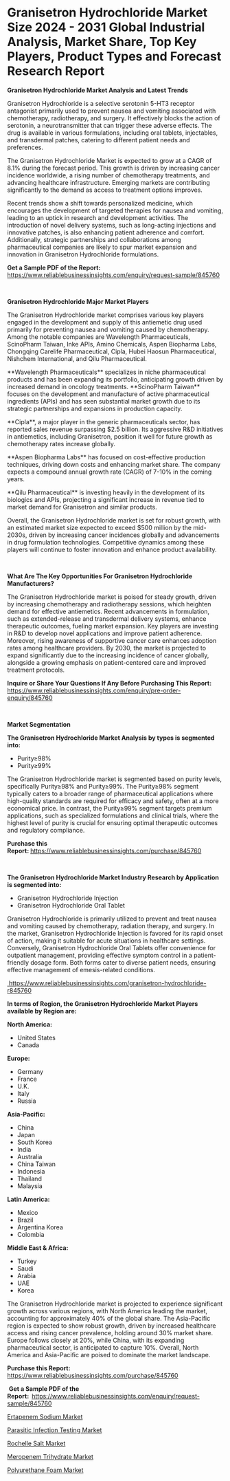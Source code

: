 <p><h1>Granisetron Hydrochloride Market Size 2024 - 2031 Global Industrial Analysis, Market Share, Top Key Players, Product Types and Forecast Research Report</h1></p><p><strong>Granisetron Hydrochloride Market Analysis and Latest Trends</strong></p>
<p><p>Granisetron Hydrochloride is a selective serotonin 5-HT3 receptor antagonist primarily used to prevent nausea and vomiting associated with chemotherapy, radiotherapy, and surgery. It effectively blocks the action of serotonin, a neurotransmitter that can trigger these adverse effects. The drug is available in various formulations, including oral tablets, injectables, and transdermal patches, catering to different patient needs and preferences.</p><p>The Granisetron Hydrochloride Market is expected to grow at a CAGR of 8.1% during the forecast period. This growth is driven by increasing cancer incidence worldwide, a rising number of chemotherapy treatments, and advancing healthcare infrastructure. Emerging markets are contributing significantly to the demand as access to treatment options improves. </p><p>Recent trends show a shift towards personalized medicine, which encourages the development of targeted therapies for nausea and vomiting, leading to an uptick in research and development activities. The introduction of novel delivery systems, such as long-acting injections and innovative patches, is also enhancing patient adherence and comfort. Additionally, strategic partnerships and collaborations among pharmaceutical companies are likely to spur market expansion and innovation in Granisetron Hydrochloride formulations.</p></p>
<p><strong>Get a Sample PDF of the Report:&nbsp;</strong> <a href="https://www.reliablebusinessinsights.com/enquiry/request-sample/845760?utm_campaign=1113&utm_medium=2&utm_source=Github&utm_content=ia&utm_term=12112024&utm_id=granisetron-hydrochloride">https://www.reliablebusinessinsights.com/enquiry/request-sample/845760</a></p>
<p>&nbsp;</p>
<p><strong>Granisetron Hydrochloride Major Market Players</strong></p>
<p><p>The Granisetron Hydrochloride market comprises various key players engaged in the development and supply of this antiemetic drug used primarily for preventing nausea and vomiting caused by chemotherapy. Among the notable companies are Wavelength Pharmaceuticals, ScinoPharm Taiwan, Inke APIs, Amino Chemicals, Aspen Biopharma Labs, Chongqing Carelife Pharmaceutical, Cipla, Hubei Haosun Pharmaceutical, Nishchem International, and Qilu Pharmaceutical.</p><p>**Wavelength Pharmaceuticals** specializes in niche pharmaceutical products and has been expanding its portfolio, anticipating growth driven by increased demand in oncology treatments. **ScinoPharm Taiwan** focuses on the development and manufacture of active pharmaceutical ingredients (APIs) and has seen substantial market growth due to its strategic partnerships and expansions in production capacity.</p><p>**Cipla**, a major player in the generic pharmaceuticals sector, has reported sales revenue surpassing $2.5 billion. Its aggressive R&D initiatives in antiemetics, including Granisetron, position it well for future growth as chemotherapy rates increase globally.</p><p>**Aspen Biopharma Labs** has focused on cost-effective production techniques, driving down costs and enhancing market share. The company expects a compound annual growth rate (CAGR) of 7-10% in the coming years.</p><p>**Qilu Pharmaceutical** is investing heavily in the development of its biologics and APIs, projecting a significant increase in revenue tied to market demand for Granisetron and similar products.</p><p>Overall, the Granisetron Hydrochloride market is set for robust growth, with an estimated market size expected to exceed $500 million by the mid-2030s, driven by increasing cancer incidences globally and advancements in drug formulation technologies. Competitive dynamics among these players will continue to foster innovation and enhance product availability.</p></p>
<p>&nbsp;</p>
<p><strong>What Are The Key Opportunities For Granisetron Hydrochloride Manufacturers?</strong></p>
<p><p>The Granisetron Hydrochloride market is poised for steady growth, driven by increasing chemotherapy and radiotherapy sessions, which heighten demand for effective antiemetics. Recent advancements in formulation, such as extended-release and transdermal delivery systems, enhance therapeutic outcomes, fueling market expansion. Key players are investing in R&D to develop novel applications and improve patient adherence. Moreover, rising awareness of supportive cancer care enhances adoption rates among healthcare providers. By 2030, the market is projected to expand significantly due to the increasing incidence of cancer globally, alongside a growing emphasis on patient-centered care and improved treatment protocols.</p></p>
<p><strong>Inquire or Share Your Questions If Any Before Purchasing This Report:</strong> <a href="https://www.reliablebusinessinsights.com/enquiry/pre-order-enquiry/845760?utm_campaign=1113&utm_medium=2&utm_source=Github&utm_content=ia&utm_term=12112024&utm_id=granisetron-hydrochloride">https://www.reliablebusinessinsights.com/enquiry/pre-order-enquiry/845760</a></p>
<p>&nbsp;</p>
<p><strong>Market Segmentation</strong></p>
<p><strong>The Granisetron Hydrochloride Market Analysis by types is segmented into:</strong></p>
<p><ul><li>Purity≥98%</li><li>Purity≥99%</li></ul></p>
<p><p>The Granisetron Hydrochloride market is segmented based on purity levels, specifically Purity≥98% and Purity≥99%. The Purity≥98% segment typically caters to a broader range of pharmaceutical applications where high-quality standards are required for efficacy and safety, often at a more economical price. In contrast, the Purity≥99% segment targets premium applications, such as specialized formulations and clinical trials, where the highest level of purity is crucial for ensuring optimal therapeutic outcomes and regulatory compliance.</p></p>
<p><strong>Purchase this Report:&nbsp;</strong><a href="https://www.reliablebusinessinsights.com/purchase/845760?utm_campaign=1113&utm_medium=2&utm_source=Github&utm_content=ia&utm_term=12112024&utm_id=granisetron-hydrochloride">https://www.reliablebusinessinsights.com/purchase/845760</a></p>
<p>&nbsp;</p>
<p><strong>The Granisetron Hydrochloride Market Industry Research by Application is segmented into:</strong></p>
<p><ul><li>Granisetron Hydrochloride Injection</li><li>Granisetron Hydrochloride Oral Tablet</li></ul></p>
<p><p>Granisetron Hydrochloride is primarily utilized to prevent and treat nausea and vomiting caused by chemotherapy, radiation therapy, and surgery. In the market, Granisetron Hydrochloride Injection is favored for its rapid onset of action, making it suitable for acute situations in healthcare settings. Conversely, Granisetron Hydrochloride Oral Tablets offer convenience for outpatient management, providing effective symptom control in a patient-friendly dosage form. Both forms cater to diverse patient needs, ensuring effective management of emesis-related conditions.</p></p>
<p><a href="https://www.reliablebusinessinsights.com/granisetron-hydrochloride-r845760?utm_campaign=1113&utm_medium=2&utm_source=Github&utm_content=ia&utm_term=12112024&utm_id=granisetron-hydrochloride">&nbsp;https://www.reliablebusinessinsights.com/granisetron-hydrochloride-r845760</a></p>
<p><strong>In terms of Region, the Granisetron Hydrochloride Market Players available by Region are:</strong></p>
<p>
    <p> <strong> North America: </strong>
        <ul>
            <li>United States</li>
            <li>Canada</li>
        </ul>
        </p> 
    <p> <strong> Europe: </strong>
        <ul>
            <li>Germany</li>
            <li>France</li>
            <li>U.K.</li>
            <li>Italy</li>
            <li>Russia</li>
        </ul>
        </p> 
    <p> <strong> Asia-Pacific: </strong>
        <ul>
            <li>China</li>
            <li>Japan</li>
            <li>South Korea</li>
            <li>India</li>
            <li>Australia</li>
            <li>China Taiwan</li>
            <li>Indonesia</li>
            <li>Thailand</li>
            <li>Malaysia</li>
        </ul>
        </p> 
    <p> <strong> Latin America: </strong>
        <ul>
            <li>Mexico</li>
            <li>Brazil</li>
            <li>Argentina Korea</li>
            <li>Colombia</li>
        </ul>
        </p> 
    <p> <strong> Middle East & Africa: </strong>
        <ul>
            <li>Turkey</li>
            <li>Saudi</li>
            <li>Arabia</li>
            <li>UAE</li>
            <li>Korea</li>
        </ul>
    </p>
    </p>
<p><p>The Granisetron Hydrochloride market is projected to experience significant growth across various regions, with North America leading the market, accounting for approximately 40% of the global share. The Asia-Pacific region is expected to show robust growth, driven by increased healthcare access and rising cancer prevalence, holding around 30% market share. Europe follows closely at 20%, while China, with its expanding pharmaceutical sector, is anticipated to capture 10%. Overall, North America and Asia-Pacific are poised to dominate the market landscape.</p></p>
<p><strong>Purchase this Report: </strong><a href="https://www.reliablebusinessinsights.com/purchase/845760?utm_campaign=1113&utm_medium=2&utm_source=Github&utm_content=ia&utm_term=12112024&utm_id=granisetron-hydrochloride">https://www.reliablebusinessinsights.com/purchase/845760</a></p>
<p>&nbsp;<strong>Get a Sample PDF of the Report:&nbsp;&nbsp;</strong><a href="https://www.reliablebusinessinsights.com/enquiry/request-sample/845760?utm_campaign=1113&utm_medium=2&utm_source=Github&utm_content=ia&utm_term=12112024&utm_id=granisetron-hydrochloride">https://www.reliablebusinessinsights.com/enquiry/request-sample/845760</a></p>
<p><strong></strong></p>
<p><p><a href="https://github.com/AbbasMahmud554/Market-Research-Report-List-1/blob/main/ertapenem-sodium-market.md?utm_campaign=1113&utm_medium=2&utm_source=Github&utm_content=ia&utm_term=12112024&utm_id=granisetron-hydrochloride">Ertapenem Sodium Market</a></p><p><a href="https://issuu.com/reportprime-2/docs/parasitic-infection-testing-market-_3e34b1921ee816?utm_campaign=1113&utm_medium=2&utm_source=Github&utm_content=ia&utm_term=12112024&utm_id=granisetron-hydrochloride">Parasitic Infection Testing Market</a></p><p><a href="https://www.linkedin.com/pulse/insights-rochelle-salt-market-size-which-expanding-126-cagr-from-k3gac?utm_campaign=1113&utm_medium=2&utm_source=Github&utm_content=ia&utm_term=12112024&utm_id=granisetron-hydrochloride">Rochelle Salt Market</a></p><p><a href="https://github.com/GenaGaines34/Market-Research-Report-List-1/blob/main/meropenem-trihydrate-market.md?utm_campaign=1113&utm_medium=2&utm_source=Github&utm_content=ia&utm_term=12112024&utm_id=granisetron-hydrochloride">Meropenem Trihydrate Market</a></p><p><a href="https://www.linkedin.com/pulse/digital-transformation-polyurethane-foam-industry-market-opportunities-zfrrc?utm_campaign=1113&utm_medium=2&utm_source=Github&utm_content=ia&utm_term=12112024&utm_id=granisetron-hydrochloride">Polyurethane Foam Market</a></p></p>